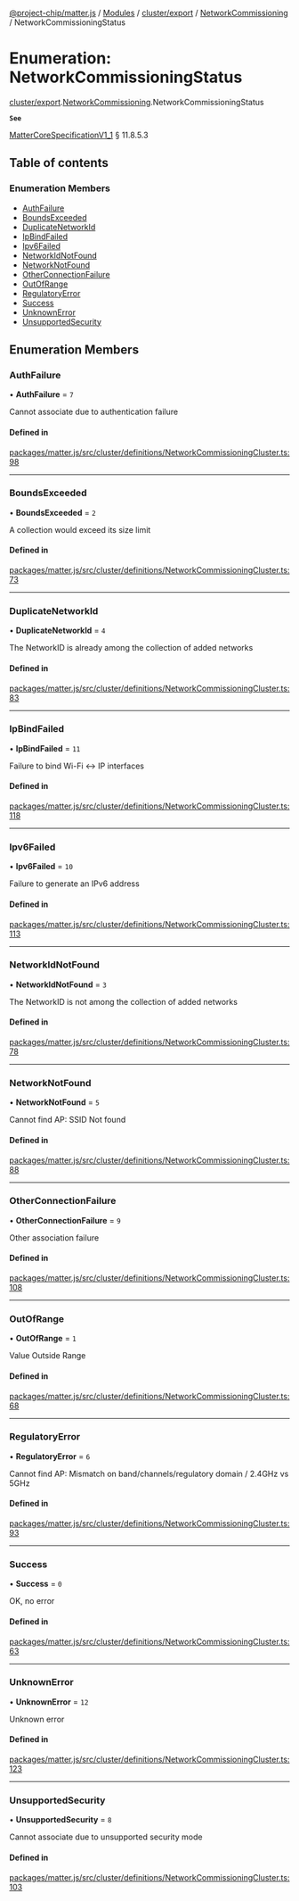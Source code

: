 [@project-chip/matter.js](../README.md) / [Modules](../modules.md) / [cluster/export](../modules/cluster_export.md) / [NetworkCommissioning](../modules/cluster_export.NetworkCommissioning.md) / NetworkCommissioningStatus

# Enumeration: NetworkCommissioningStatus

[cluster/export](../modules/cluster_export.md).[NetworkCommissioning](../modules/cluster_export.NetworkCommissioning.md).NetworkCommissioningStatus

**`See`**

[MatterCoreSpecificationV1_1](../interfaces/spec_export.MatterCoreSpecificationV1_1.md) § 11.8.5.3

## Table of contents

### Enumeration Members

- [AuthFailure](cluster_export.NetworkCommissioning.NetworkCommissioningStatus.md#authfailure)
- [BoundsExceeded](cluster_export.NetworkCommissioning.NetworkCommissioningStatus.md#boundsexceeded)
- [DuplicateNetworkId](cluster_export.NetworkCommissioning.NetworkCommissioningStatus.md#duplicatenetworkid)
- [IpBindFailed](cluster_export.NetworkCommissioning.NetworkCommissioningStatus.md#ipbindfailed)
- [Ipv6Failed](cluster_export.NetworkCommissioning.NetworkCommissioningStatus.md#ipv6failed)
- [NetworkIdNotFound](cluster_export.NetworkCommissioning.NetworkCommissioningStatus.md#networkidnotfound)
- [NetworkNotFound](cluster_export.NetworkCommissioning.NetworkCommissioningStatus.md#networknotfound)
- [OtherConnectionFailure](cluster_export.NetworkCommissioning.NetworkCommissioningStatus.md#otherconnectionfailure)
- [OutOfRange](cluster_export.NetworkCommissioning.NetworkCommissioningStatus.md#outofrange)
- [RegulatoryError](cluster_export.NetworkCommissioning.NetworkCommissioningStatus.md#regulatoryerror)
- [Success](cluster_export.NetworkCommissioning.NetworkCommissioningStatus.md#success)
- [UnknownError](cluster_export.NetworkCommissioning.NetworkCommissioningStatus.md#unknownerror)
- [UnsupportedSecurity](cluster_export.NetworkCommissioning.NetworkCommissioningStatus.md#unsupportedsecurity)

## Enumeration Members

### AuthFailure

• **AuthFailure** = ``7``

Cannot associate due to authentication failure

#### Defined in

[packages/matter.js/src/cluster/definitions/NetworkCommissioningCluster.ts:98](https://github.com/project-chip/matter.js/blob/3adaded6/packages/matter.js/src/cluster/definitions/NetworkCommissioningCluster.ts#L98)

___

### BoundsExceeded

• **BoundsExceeded** = ``2``

A collection would exceed its size limit

#### Defined in

[packages/matter.js/src/cluster/definitions/NetworkCommissioningCluster.ts:73](https://github.com/project-chip/matter.js/blob/3adaded6/packages/matter.js/src/cluster/definitions/NetworkCommissioningCluster.ts#L73)

___

### DuplicateNetworkId

• **DuplicateNetworkId** = ``4``

The NetworkID is already among the collection of added networks

#### Defined in

[packages/matter.js/src/cluster/definitions/NetworkCommissioningCluster.ts:83](https://github.com/project-chip/matter.js/blob/3adaded6/packages/matter.js/src/cluster/definitions/NetworkCommissioningCluster.ts#L83)

___

### IpBindFailed

• **IpBindFailed** = ``11``

Failure to bind Wi-Fi <-> IP interfaces

#### Defined in

[packages/matter.js/src/cluster/definitions/NetworkCommissioningCluster.ts:118](https://github.com/project-chip/matter.js/blob/3adaded6/packages/matter.js/src/cluster/definitions/NetworkCommissioningCluster.ts#L118)

___

### Ipv6Failed

• **Ipv6Failed** = ``10``

Failure to generate an IPv6 address

#### Defined in

[packages/matter.js/src/cluster/definitions/NetworkCommissioningCluster.ts:113](https://github.com/project-chip/matter.js/blob/3adaded6/packages/matter.js/src/cluster/definitions/NetworkCommissioningCluster.ts#L113)

___

### NetworkIdNotFound

• **NetworkIdNotFound** = ``3``

The NetworkID is not among the collection of added networks

#### Defined in

[packages/matter.js/src/cluster/definitions/NetworkCommissioningCluster.ts:78](https://github.com/project-chip/matter.js/blob/3adaded6/packages/matter.js/src/cluster/definitions/NetworkCommissioningCluster.ts#L78)

___

### NetworkNotFound

• **NetworkNotFound** = ``5``

Cannot find AP: SSID Not found

#### Defined in

[packages/matter.js/src/cluster/definitions/NetworkCommissioningCluster.ts:88](https://github.com/project-chip/matter.js/blob/3adaded6/packages/matter.js/src/cluster/definitions/NetworkCommissioningCluster.ts#L88)

___

### OtherConnectionFailure

• **OtherConnectionFailure** = ``9``

Other association failure

#### Defined in

[packages/matter.js/src/cluster/definitions/NetworkCommissioningCluster.ts:108](https://github.com/project-chip/matter.js/blob/3adaded6/packages/matter.js/src/cluster/definitions/NetworkCommissioningCluster.ts#L108)

___

### OutOfRange

• **OutOfRange** = ``1``

Value Outside Range

#### Defined in

[packages/matter.js/src/cluster/definitions/NetworkCommissioningCluster.ts:68](https://github.com/project-chip/matter.js/blob/3adaded6/packages/matter.js/src/cluster/definitions/NetworkCommissioningCluster.ts#L68)

___

### RegulatoryError

• **RegulatoryError** = ``6``

Cannot find AP: Mismatch on band/channels/regulatory domain / 2.4GHz vs 5GHz

#### Defined in

[packages/matter.js/src/cluster/definitions/NetworkCommissioningCluster.ts:93](https://github.com/project-chip/matter.js/blob/3adaded6/packages/matter.js/src/cluster/definitions/NetworkCommissioningCluster.ts#L93)

___

### Success

• **Success** = ``0``

OK, no error

#### Defined in

[packages/matter.js/src/cluster/definitions/NetworkCommissioningCluster.ts:63](https://github.com/project-chip/matter.js/blob/3adaded6/packages/matter.js/src/cluster/definitions/NetworkCommissioningCluster.ts#L63)

___

### UnknownError

• **UnknownError** = ``12``

Unknown error

#### Defined in

[packages/matter.js/src/cluster/definitions/NetworkCommissioningCluster.ts:123](https://github.com/project-chip/matter.js/blob/3adaded6/packages/matter.js/src/cluster/definitions/NetworkCommissioningCluster.ts#L123)

___

### UnsupportedSecurity

• **UnsupportedSecurity** = ``8``

Cannot associate due to unsupported security mode

#### Defined in

[packages/matter.js/src/cluster/definitions/NetworkCommissioningCluster.ts:103](https://github.com/project-chip/matter.js/blob/3adaded6/packages/matter.js/src/cluster/definitions/NetworkCommissioningCluster.ts#L103)
